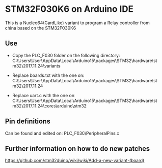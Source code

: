 # STM32F030K6 on Arduino IDE
This is a Nucleo64(CardLike) variant to program a Relay controller from china based on the STM32F030K6
## Use
- Copy the PLC_F030 folder on the following directory:
C:\Users\User\AppData\Local\Arduino15\packages\STM32\hardware\stm32\2017.11.24\variants

- Replace boards.txt with the one on:
C:\Users\User\AppData\Local\Arduino15\packages\STM32\hardware\stm32\2017.11.24

- Replace uart.c with the one on:
C:\Users\User\AppData\Local\Arduino15\packages\STM32\hardware\stm32\2017.11.24\cores\arduino\stm32

## Pin definitions
Can be found and edited on:
PLC_F030\PeripheralPins.c

## Further information on how to do new patches
https://github.com/stm32duino/wiki/wiki/Add-a-new-variant-(board)

